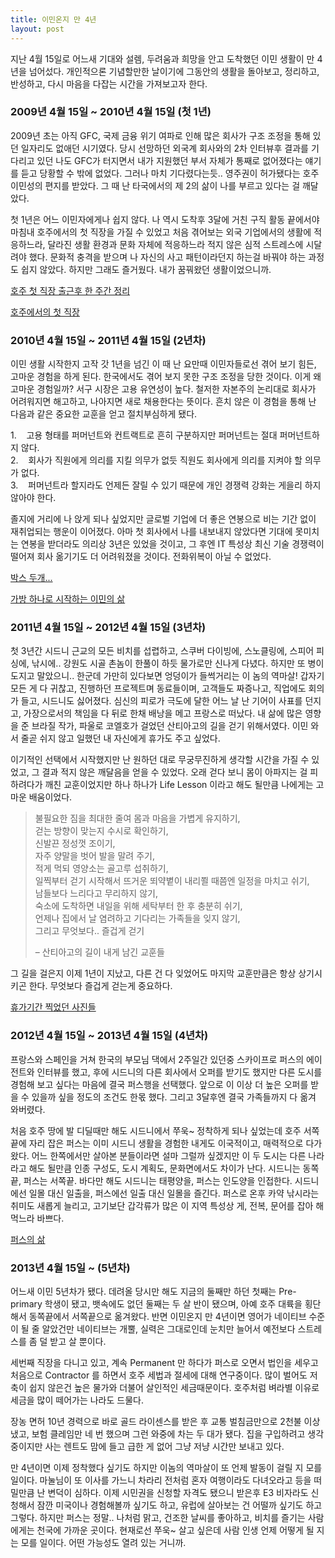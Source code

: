 ```yaml
---
title: 이민온지 만 4년
layout: post
---
```

<div id="toc"></div>
지난 4월 15일로 어느새 기대와 설렘, 두려움과 희망을 안고 도착했던 이민 생활이 만 4년을 넘어섰다. 개인적으론 기념할만한 날이기에 그동안의 생활을 돌아보고, 정리하고, 반성하고, 다시 마음을 다잡는 시간을 가져보고자 한다.

### 2009년 4월 15일 ~ 2010년 4월 15일 (첫 1년) ###

2009년 초는 아직 GFC, 국제 금융 위기 여파로 인해 많은 회사가 구조 조정을 통해 있던 일자리도 없애던 시기였다. 당시 선망하던 외국계 회사와의 2차 인터뷰후 결과를 기다리고 있던 나도 GFC가 터지면서 내가 지원했던 부서 자체가 통째로 없어졌다는 얘기를 듣고 당황할 수 밖에 없었다. 그러나 마치 기다렸다는듯.. 영주권이 허가됐다는 호주 이민성의 편지를 받았다. 그 때 난 타국에서의 제 2의 삶이 나를 부르고 있다는 걸 깨달았다.

첫 1년은 어느 이민자에게나 쉽지 않다. 나 역시 도착후 3달에 거친 구직 활동 끝에서야 마침내 호주에서의 첫 직장을 가질 수 있었고 처음 겪어보는 외국 기업에서의 생활에 적응하느라, 달라진 생활 환경과 문화 자체에 적응하느라 적지 않은 심적 스트레스에 시달려야 했다. 문화적 충격을 받으며 나 자신의 사고 패턴이라던지 하는걸 바꿔야 하는 과정도 쉽지 않았다. 하지만 그래도 즐거웠다. 내가 꿈꿔왔던 생활이었으니까.

[호주 첫 직장 출근후 한 주간 정리](http://blog.ahkim.com/week-after-first-aussie-job.html)

[호주에서의 첫 직장](http://blog.ahkim.com/first-company-australia.html)

### 2010년 4월 15일 ~ 2011년 4월 15일 (2년차) ###

이민 생활 시작한지 고작 갓 1년을 넘긴 이 때 난 요만때 이민자들로선 겪어 보기 힘든, 고마운 경험을 하게 된다. 한국에서도 겪어 보지 못한 구조 조정을 당한 것이다. 이게 왜 고마운 경험일까? 서구 시장은 고용 유연성이 높다. 철저한 자본주의 논리대로 회사가 어려워지면 해고하고, 나아지면 새로 채용한다는 뜻이다. 흔치 않은 이 경험을 통해 난 다음과 같은 중요한 교훈을 얻고 절치부심하게 됐다.

1.    고용 형태를 퍼머넌트와 컨트랙트로 흔히 구분하지만 퍼머넌트는 절대 퍼머넌트하지 않다.  
2.    회사가 직원에게 의리를 지킬 의무가 없듯 직원도 회사에게 의리를 지켜야 할 의무가 없다.  
3.    퍼머넌트라 할지라도 언제든 잘릴 수 있기 때문에 개인 경쟁력 강화는 게을리 하지 않아야 한다.

졸지에 거리에 나 앉게 되나 싶었지만 글로벌 기업에 더 좋은 연봉으로 비는 기간 없이 재취업되는 행운이 이어졌다. 아마 첫 회사에서 나를 내보내지 않았다면 기대에 못미치는 연봉을 받더라도 의리상 3년은 있었을 것이고, 그 후엔 IT 특성상 최신 기술 경쟁력이 떨어져 회사 옮기기도 더 어려워졌을 것이다. 전화위복이 아닐 수 없었다.

[박스 두개... ](http://blog.ahkim.com/out-with-boxes.html)

[가방 하나로 시작하는 이민의 삶](http://blog.ahkim.com/Life-from-a-suitcase.html)

### 2011년 4월 15일 ~ 2012년 4월 15일 (3년차) ###

첫 3년간 시드니 근교의 모든 비치를 섭렵하고, 스쿠버 다이빙에, 스노클링에, 스피어 피싱에, 낚시에.. 강원도 시골 촌놈이 한풀이 하듯 물가로만 신나게 다녔다. 하지만 또 병이 도지고 말았으니.. 한군데 가만히 있다보면 엉덩이가 들썩거리는 이 놈의 역마살! 갑자기 모든 게 다 귀찮고, 진행하던 프로젝트며 동료들이며, 고객들도 짜증나고, 직업에도 회의가 들고, 시드니도 싫어졌다. 심신의 피로가 극도에 달한 어느 날 난 기어이 사표를 던지고, 가장으로서의 책임을 다 뒤로 한채 배낭을 메고 프랑스로 떠났다. 내 삶에 많은 영향을 준 브라질 작가, 파울로 코엘호가 걸었던 산티아고의 길을 걷기 위해서였다. 이민 와서 줄곧 쉬지 않고 일했던 내 자신에게 휴가도 주고 싶었다.

이기적인 선택에서 시작했지만 난 원하던 대로 무궁무진하게 생각할 시간을 가질 수 있었고, 그 결과 적지 않은 깨달음을 얻을 수 있었다. 오래 걷다 보니 몸이 아파지는 걸 피하려다가 깨친 교훈이었지만 하나 하나가 Life Lesson 이라고 해도 될만큼 나에게는 고마운 배움이었다.

> 불필요한 짐을 최대한 줄여 몸과 마음을 가볍게 유지하기,  
> 걷는 방향이 맞는지 수시로 확인하기,  
> 신발끈 정성껏 조이기,  
> 자주 양말을 벗어 발을 말려 주기,  
> 적게 먹되 영양소는 골고루 섭취하기,  
> 일찍부터 걷기 시작해서 뜨거운 뙤약볕이 내리쬘 때쯤엔 일정을 마치고 쉬기,  
> 남들보다 느리다고 무리하지 않기,  
> 숙소에 도착하면 내일을 위해 세탁부터 한 후 충분히 쉬기,  
> 언제나 집에서 날 염려하고 기다리는 가족들을 잊지 않기,  
> 그리고 무엇보다.. 즐겁게 걷기
> 
> &#8211; 산티아고의 길이 내게 남긴 교훈들

그 길을 걸은지 이제 1년이 지났고, 다른 건 다 잊었어도 마지막 교훈만큼은 항상 상기시키곤 한다. 무엇보다 즐겁게 걷는게 중요하다.

<a title="휴가기간 찍었던 사진들" href="http://www.facebook.com/media/set/?set=a.10150699927543248.406352.774253247&type=1&l=ffcbbd2830" target="_blank">휴가기간 찍었던 사진들</a>

### 2012년 4월 15일 ~ 2013년 4월 15일 (4년차) ###

프랑스와 스페인을 거쳐 한국의 부모님 댁에서 2주일간 있던중 스카이프로 퍼스의 에이전트와 인터뷰를 했고, 후에 시드니의 다른 회사에서 오퍼를 받기도 했지만 다른 도시를 경험해 보고 싶다는 마음에 결국 퍼스행을 선택했다. 앞으로 이 이상 더 높은 오퍼를 받을 수 있을까 싶을 정도의 조건도 한몫 했다. 그리고 3달후엔 결국 가족들까지 다 옮겨 와버렸다.

처음 호주 땅에 발 디딜때만 해도 시드니에서 쭈욱~ 정착하게 되나 싶었는데 호주 서쪽 끝에 자리 잡은 퍼스는 이미 시드니 생활을 경험한 내게도 이국적이고, 매력적으로 다가왔다. 어느 한쪽에서만 살아본 분들이라면 설마 그럴까 싶겠지만 이 두 도시는 다른 나라라고 해도 될만큼 인종 구성도, 도시 계획도, 문화면에서도 차이가 난다. 시드니는 동쪽끝, 퍼스는 서쪽끝. 바다만 해도 시드니는 태평양을, 퍼스는 인도양을 인접한다. 시드니에선 일몰 대신 일출을, 퍼스에선 일출 대신 일몰을 즐긴다. 퍼스로 온후 카약 낚시라는 취미도 새롭게 늘리고, 고기보단 갑각류가 많은 이 지역 특성상 게, 전복, 문어를 잡아 해먹느라 바쁘다.

<a title="퍼스의 삶" href="http://www.facebook.com/media/set/?set=a.10151345410468248.476303.774253247&type=1&l=6c7e34271d" target="_blank">퍼스의 삶</a>

### 2013년 4월 15일 ~ (5년차) ###

어느새 이민 5년차가 됐다. 데려올 당시만 해도 지금의 둘째만 하던 첫째는 Pre-primary 학생이 됐고, 뱃속에도 없던 둘째는 두 살 반이 됐으며, 아예 호주 대륙을 횡단해서 동쪽끝에서 서쪽끝으로 옮겨왔다. 반면 이민온지 만 4년이면 영어가 네이티브 수준이 될 줄 알았건만 네이티브는 개뿔, 실력은 그대로인데 눈치만 늘어서 예전보다 스트레스를 좀 덜 받고 살 뿐이다.

세번째 직장을 다니고 있고, 계속 Permanent 만 하다가 퍼스로 오면서 법인을 세우고 처음으로 Contractor 를 하면서 호주 세법과 절세에 대해 연구중이다. 많이 벌어도 저축이 쉽지 않은건 높은 물가와 더불어 살인적인 세금때문이다. 호주처럼 벼라별 이유로 세금을 많이 떼어가는 나라도 드물다.

장농 면허 10년 경력으로 바로 골드 라이센스를 받은 후 교통 벌침금만으로 2천불 이상 냈고, 보험 클레임만 네 번 했으며 그런 와중에 차는 두 대가 됐다. 집을 구입하려고 생각중이지만 사는 렌트도 맘에 들고 급한 게 없어 그냥 저냥 시간만 보내고 있다.

만 4년이면 이제 정착했다 싶기도 하지만 이놈의 역마살이 또 언제 발동이 걸릴 지 모를 일이다. 마눌님이 또 이사를 가느니 차라리 전처럼 혼자 여행이라도 다녀오라고 등을 떠밀만큼 난 변덕이 심하다. 이제 시민권을 신청할 자격도 됐으니 받은후 E3 비자라도 신청해서 잠깐 미국이나 경험해볼까 싶기도 하고, 유럽에 살아보는 건 어떨까 싶기도 하고 그렇다. 하지만 퍼스는 정말.. 나처럼 맑고, 건조한 날씨를 좋아하고, 비치를 즐기는 사람에게는 천국에 가까운 곳이다. 현재로선 쭈욱~ 살고 싶은데 사람 인생 언제 어떻게 될 지는 모를 일이다. 어떤 가능성도 열려 있는 거니까.